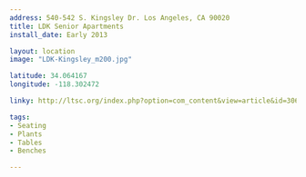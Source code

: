 ```yaml
---
address: 540-542 S. Kingsley Dr. Los Angeles, CA 90020
title: LDK Senior Apartments
install_date: Early 2013

layout: location
image: "LDK-Kingsley_m200.jpg"

latitude: 34.064167
longitude: -118.302472

linky: http://ltsc.org/index.php?option=com_content&view=article&id=306

tags:	
- Seating
- Plants
- Tables
- Benches

---
```

